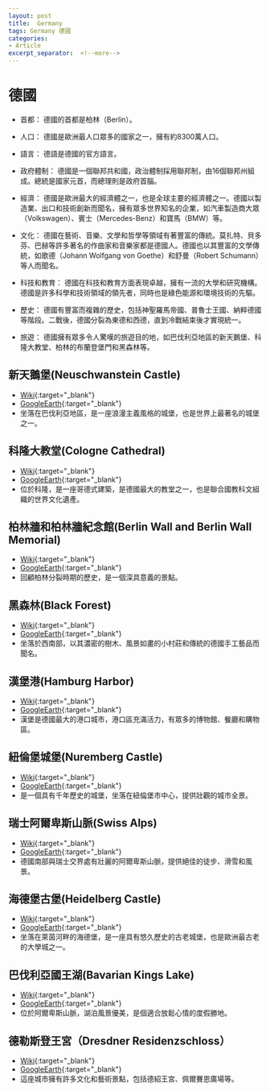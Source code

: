 ```yaml
---
layout: post
title:  Germany
tags: Germany 德國 
categories:
- Article
excerpt_separator:  <!--more-->
---
```

# 德國
- 首都： 德國的首都是柏林（Berlin）。

- 人口： 德國是歐洲最人口眾多的國家之一，擁有約8300萬人口。

- 語言： 德語是德國的官方語言。

- 政府體制： 德國是一個聯邦共和國，政治體制採用聯邦制，由16個聯邦州組成。總統是國家元首，而總理則是政府首腦。

- 經濟： 德國是歐洲最大的經濟體之一，也是全球主要的經濟體之一。德國以製造業、出口和技術創新而聞名，擁有眾多世界知名的企業，如汽車製造商大眾（Volkswagen）、賓士（Mercedes-Benz）和寶馬（BMW）等。

- 文化： 德國在藝術、音樂、文學和哲學等領域有著豐富的傳統。莫扎特、貝多芬、巴赫等許多著名的作曲家和音樂家都是德國人。德國也以其豐富的文學傳統，如歌德（Johann Wolfgang von Goethe）和舒曼（Robert Schumann）等人而聞名。

- 科技和教育： 德國在科技和教育方面表現卓越，擁有一流的大學和研究機構。德國是許多科學和技術領域的領先者，同時也是綠色能源和環境技術的先驅。

- 歷史： 德國有豐富而複雜的歷史，包括神聖羅馬帝國、普魯士王國、納粹德國等階段。二戰後，德國分裂為東德和西德，直到冷戰結束後才實現統一。

- 旅遊： 德國擁有眾多令人驚嘆的旅遊目的地，如巴伐利亞地區的新天鵝堡、科隆大教堂、柏林的布蘭登堡門和黑森林等。

## 新天鵝堡(Neuschwanstein Castle)
- [Wiki](https://zh.wikipedia.org/wiki/新天鵝堡 "Wiki"){:target="_blank"} 
- [GoogleEarth](https://earth.google.com/web/search/Neuschwanstein+Castle/@47.55716718,10.74986277,940.4627483a,729.44387733d,34.99999931y,1.14214598h,62.77375711t,0r/ "GoogleEarth"){:target="_blank"} 
- 坐落在巴伐利亞地區，是一座浪漫主義風格的城堡，也是世界上最著名的城堡之一。

## 科隆大教堂(Cologne Cathedral)
- [Wiki](https://zh.wikipedia.org/wiki/科隆大教堂 "Wiki"){:target="_blank"} 
- [GoogleEarth](https://earth.google.com/web/search/Cologne+Cathedral/@50.94068756,6.9582953,54.01987257a,663.74205829d,34.99999972y,40.25610603h,65.13634182t,0r/ "GoogleEarth"){:target="_blank"} 
- 位於科隆，是一座哥德式建築，是德國最大的教堂之一，也是聯合國教科文組織的世界文化遺產。

## 柏林牆和柏林牆紀念館(Berlin Wall and Berlin Wall Memorial)
- [Wiki](https://zh.wikipedia.org/zh-tw/%E6%9F%8F%E6%9E%97%E7%89%86%E7%B4%80%E5%BF%B5%E7%A2%91 "Wiki"){:target="_blank"} 
- [GoogleEarth](https://earth.google.com/web/search/Berlin+Wall+and+Berlin+Wall+Memorial/@52.53502143,13.39110092,43.63228468a,709.97506471d,34.99999971y,37.62033319h,63.08703283t,0r/ "GoogleEarth"){:target="_blank"} 
- 回顧柏林分裂時期的歷史，是一個深具意義的景點。

## 黑森林(Black Forest)
- [Wiki](https://zh.wikipedia.org/zh-tw/%E9%BB%91%E6%9E%97%E5%B1%B1 "Wiki"){:target="_blank"} 
- [GoogleEarth](https://earth.google.com/web/search/Black+Forest/@48.23198287,8.44728107,684.7622909a,113877.5488382d,35y,2.3444643h,51.98128335t,0r/ "GoogleEarth"){:target="_blank"} 
- 坐落於西南部，以其濃密的樹木、風景如畫的小村莊和傳統的德國手工藝品而聞名。

## 漢堡港(Hamburg Harbor)
- [Wiki](https://zh.wikipedia.org/zh-tw/%E6%B1%89%E5%A0%A1%E6%B8%AF "Wiki"){:target="_blank"} 
- [GoogleEarth](https://earth.google.com/web/search/Hamburg+Harbor/@53.50942979,9.96547665,1.94872876a,27653.61700903d,34.99999774y,0h,0t,0r/ "GoogleEarth"){:target="_blank"} 
- 漢堡是德國最大的港口城市，港口區充滿活力，有眾多的博物館、餐廳和購物區。

## 紐倫堡城堡(Nuremberg Castle)
- [Wiki](https://zh.wikipedia.org/zh-tw/%E7%BA%BD%E4%BC%A6%E5%A0%A1%E5%9F%8E%E5%A0%A1 "Wiki"){:target="_blank"} 
- [GoogleEarth](https://earth.google.com/web/search/Nuremberg+Castle/@49.45768687,11.0757266,360.9136981a,711.53380462d,34.99999971y,7.99730939h,61.99309149t,0r/ "GoogleEarth"){:target="_blank"} 
- 是一個具有千年歷史的城堡，坐落在紐倫堡市中心，提供壯觀的城市全景。

## 瑞士阿爾卑斯山脈(Swiss Alps)
- [Wiki](https://zh.wikipedia.org/zh-tw/%E7%91%9E%E5%A3%AB%E9%98%BF%E7%88%BE%E5%8D%91%E6%96%AF%E5%B1%B1%E8%84%88 "Wiki"){:target="_blank"} 
- [GoogleEarth](https://earth.google.com/web/search/Swiss+Alps/@46.5608892,8.56346671,2146.15990717a,4070.99031576d,34.99999764y,25.46528814h,65.31508084t,0r/ "GoogleEarth"){:target="_blank"} 
- 德國南部與瑞士交界處有壯麗的阿爾卑斯山脈，提供絕佳的徒步、滑雪和風景。

## 海德堡古堡(Heidelberg Castle)
- [Wiki](https://zh.wikipedia.org/zh-tw/%E6%B5%B7%E5%BE%B7%E5%A0%A1%E5%9F%8E%E5%A0%A1 "Wiki"){:target="_blank"} 
- [GoogleEarth](https://earth.google.com/web/search/Heidelberg+Castle/@49.41084832,8.71570602,196.87646847a,738.59963169d,34.99999965y,17.8171519h,57.82150609t,0r/ "GoogleEarth"){:target="_blank"} 
- 坐落在萊茵河畔的海德堡，是一座具有悠久歷史的古老城堡，也是歐洲最古老的大學城之一。

## 巴伐利亞國王湖(Bavarian Kings Lake)
- [Wiki](https://zh.wikipedia.org/wiki/%E5%9B%BD%E7%8E%8B%E6%B9%96 "Wiki"){:target="_blank"} 
- [GoogleEarth](https://earth.google.com/web/search/Bavarian+Kings+Lake/@47.58796356,12.98914958,603.87667901a,769.29915008d,34.99999947y,11.90135543h,69.86008674t,0r/ "GoogleEarth"){:target="_blank"} 
- 位於阿爾卑斯山脈，湖泊風景優美，是個適合放鬆心情的度假勝地。

## 德勒斯登王宮（Dresdner Residenzschloss）
- [Wiki](https://zh.wikipedia.org/zh-tw/%E5%BE%B7%E7%B4%AF%E6%96%AF%E9%A1%BF%E7%8E%8B%E5%AE%AB "Wiki"){:target="_blank"} 
- [GoogleEarth](https://earth.google.com/web/search/%e5%be%b7%e5%9c%8b%e5%be%b7%e7%b4%af%e6%96%af%e9%a0%93+Taschenberg,+%e5%be%b7%e5%8b%92%e6%96%af%e7%99%bb%e7%8e%8b%e5%ae%ae/@51.05195741,13.73660893,136.4635777a,645.4255432d,35y,5.98061281h,48.5097181t,0r/ "GoogleEarth"){:target="_blank"} 
- 這座城市擁有許多文化和藝術景點，包括德紹王宮、佩爾賽恩廣場等。

